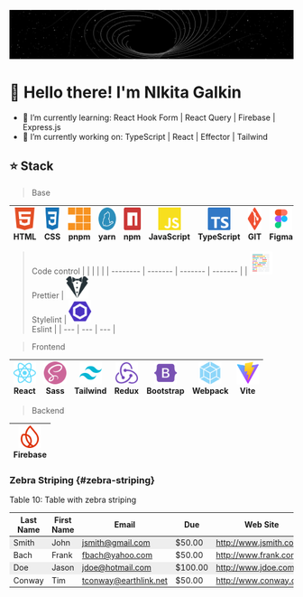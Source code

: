 ![Gif](https://github.com/Afpia/Afpia/blob/main/space.gif)


# 👋 Hello there! I'm NIkita Galkin
- 🌱 I’m currently learning: React Hook Form | React Query | Firebase | Express.js
- 🔭 I’m currently working on: TypeScript | React | Effector | Tailwind 

## ⭐ Stack 
> Base

| <img src="./image/html5-color.svg" width="40px" height="40px"><br><span>HTML</span> | <img src="./image/css3-color.svg" width="40px" height="40px"><br><span>CSS</span> | <img src="./image/pnpm-color.svg" width="40px" height="40px"><br><span>pnpm</span> | <img src="./image/yarn-color.svg" width="40px" height="40px"><br><span>yarn</span> | <img src="./image/npm-color.svg" width="40px" height="40px"><br><span>npm</span> | <img src="./image/javascript-color.svg" width="40px" height="40px"><br><span>JavaScript</span> | <img src="./image/typescript-color.svg" width="40px" height="40px"><br><span>TypeScript</span> | <img src="./image/git-color.svg" width="40px" height="40px"><br><span>GIT</span> | <img src="./image/figma.svg" width="40px" height="40px"><br><span>Figma</span> |
| --- | --- | --- | --- | --- | --- | --- | --- | --- | 


> Code control
| | | | |
| -------- | ------- | ------- | ------- |
| <img src="./image/prettier-color.svg" width="40px" height="40px"><br><span>Prettier</span> | <img src="./image/stylelint-color.svg" width="40px" height="40px"><br><span>Stylelint</span> | <img src="./image/eslint-color.svg" width="40px" height="40px"><br><span>Eslint</span> |
| --- | --- | --- |

> Frontend

| <img src="./image/react-color.svg" width="40px" height="40px"><br><span>React</span> | <img src="./image/sass-color.svg" width="40px" height="40px"><br><span>Sass</span> | <img src="./image/tailwindcss-color.svg" width="40px" height="40px"><br><span>Tailwind</span> | <img src="./image/redux-color.svg" width="40px" height="40px"><br><span>Redux</span> | <img src="./image/bootstrap-color.svg" width="40px" height="40px"><br><span>Bootstrap</span> | <img src="./image/webpack-color.svg" width="40px" height="40px"><br><span>Webpack</span> | <img src="./image/vite-color.svg" width="40px" height="40px"><br><span>Vite</span> |
| --- | --- | --- | --- | --- | --- | --- |

> Backend

| <img src="./image/firebase-color.svg" width="40px" height="40px"><br><span>Firebase</span> |
| --- |

### Zebra Striping {#zebra-striping}

<style>
.zebra-striping tbody tr:nth-child(odd) {
  background: #eee;
}
</style>

<div class="ox-hugo-table zebra-striping sane-table">
<div class="table-caption">
  <span class="table-number">Table 10:</span>
  Table with zebra striping
</div>

| Last Name | First Name | Email                 | Due     | Web Site                |
|-----------|------------|-----------------------|---------|-------------------------|
| Smith     | John       | jsmith@gmail.com      | $50.00  | <http://www.jsmith.com> |
| Bach      | Frank      | fbach@yahoo.com       | $50.00  | <http://www.frank.com>  |
| Doe       | Jason      | jdoe@hotmail.com      | $100.00 | <http://www.jdoe.com>   |
| Conway    | Tim        | tconway@earthlink.net | $50.00  | <http://www.conway.com> |

</div>


